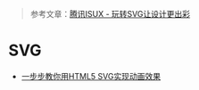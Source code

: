 > 参考文章：[腾讯ISUX - 玩转SVG让设计更出彩](https://mp.weixin.qq.com/s/P3aNv1J9tvV7m3czDKH0yw)

# SVG

- [一步步教你用HTML5 SVG实现动画效果](https://segmentfault.com/a/1190000017977613)
